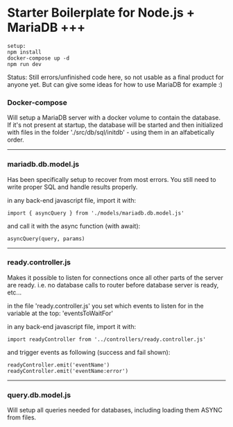 # Starter Boilerplate for Node.js + MariaDB +++

    setup:
    npm install
    docker-compose up -d
    npm run dev

Status: Still errors/unfinished code here, so not usable as a final product for anyone yet. But can give some ideas for how to use MariaDB for example :)

### Docker-compose

Will setup a MariaDB server with a docker volume to contain the database. If it's not present at startup, the database will be started and then initialized with files in the folder './src/db/sql/initdb' - using them in an alfabetically order.

---

### mariadb.db.model.js

Has been specifically setup to recover from most errors. You still need to write proper SQL and handle results properly.

in any back-end javascript file, import it with:

    import { asyncQuery } from './models/mariadb.db.model.js'

and call it with the async function (with await):

    asyncQuery(query, params)

---

### ready.controller.js

Makes it possible to listen for connections once all other parts of the server are ready. i.e. no database calls to router before database server is ready, etc...

in the file 'ready.controller.js' you set which events to listen for in the variable at the top: 'eventsToWaitFor'

in any back-end javascript file, import it with:

    import readyController from '../controllers/ready.controller.js'

and trigger events as following (success and fail shown):

    readyController.emit('eventName')
    readyController.emit('eventName:error')

---

### query.db.model.js

Will setup all queries needed for databases, including loading them ASYNC from files.
